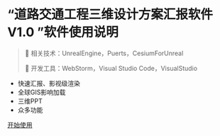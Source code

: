 <!-- _coverpage.md -->

# “道路交通工程三维设计方案汇报软件 V1.0 ”软件使用说明

> 💪 相关技术：UnrealEngine，Puerts，CesiumForUnreal
> 
> 💪 开发工具：WebStorm，Visual Studio Code，VisualStudio




- 快速汇报、影视级渲染
- 全球GIS影响加载
- 三维PPT
- 众多功能


[开始使用](/README.md)
